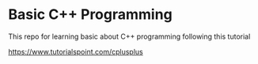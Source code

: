 # Basic C++ Programming

This repo for learning basic about C++ programming following this tutorial

https://www.tutorialspoint.com/cplusplus
